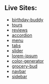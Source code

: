 ## Live Sites:
+ <a href="https://birthday-buddy-emin.netlify.app/" target="_blank">birthday-buddy</a>
+  <a href="https://tours-emin.netlify.app/" target="_blank">tours</a>
+  <a href="https://reviews-emin.netlify.app/" target="_blank">reviews</a>
+  <a href="https://accordion-emin.netlify.app/" target="_blank">accordion</a>
+  <a href="https://menu-emin.netlify.app/" target="_blank">menu</a>
+  <a href="https://tabs-emin.netlify.app/" target="_blank">tabs</a>
+  <a href="https://slider-emin.netlify.app/" target="_blank">slider</a>
+  <a href="https://lorem-ipsum-emin.netlify.app/" target="_blank">lorem-ipsum</a>
+  <a href="https://color-generator-emin.netlify.app/" target="_blank">color-generator</a>
+  <a href="https://grocery-bud-emin.netlify.app/" target="_blank">grocery-bud</a>
+  <a href="https://navbar-emin.netlify.app/" target="_blank">navbar</a>
+  <a href="https://sidebar-emin.netlify.app/" target="_blank">sidebar</a>
